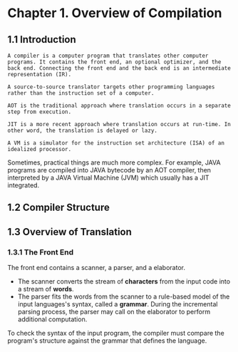 # Chapter 1. Overview of Compilation

<!-- toc -->

## 1.1 Introduction

```admonish note title="What is a compiler?"
A compiler is a computer program that translates other computer programs. It contains the front end, an optional optimizer, and the back end. Connecting the front end and the back end is an intermediate representation (IR).
```

```admonish note title="What is a source-to-source translator?"
A source-to-source translator targets other programming languages rather than the instruction set of a computer.
```

```admonish note title="What is ahead-of-time (AOT)?"
AOT is the traditional approach where translation occurs in a separate step from execution.
```

```admonish note title="What is just-in-time (JIT)?"
JIT is a more recent approach where translation occurs at run-time. In other word, the translation is delayed or lazy.
```

```admonish note title="What is a virtual machine (VM)?"
A VM is a simulator for the instruction set architecture (ISA) of an idealized processor.
```

Sometimes, practical things are much more complex. For example, JAVA programs are compiled into JAVA bytecode by an AOT compiler, then interpreted by a JAVA Virtual Machine (JVM) which usually has a JIT integrated.

## 1.2 Compiler Structure

## 1.3 Overview of Translation

### 1.3.1 The Front End

The front end contains a scanner, a parser, and a elaborator.

- The scanner converts the stream of **characters** from the input code into a stream of **words**.
- The parser fits the words from the scanner to a rule-based model of the input languages's syntax, called a **grammar**. During the incremental parsing process, the parser may call on the elaborator to perform additional computation.

To check the syntax of the input program, the compiler must compare the program's structure against the grammar that defines the language.
